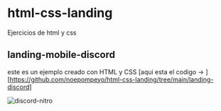 # html-css-landing
Ejercicios de html y css

## landing-mobile-discord
este es un ejemplo creado con HTML y CSS 
[aqui esta el codigo -> ][https://github.com/noepompeyo/html-css-landing/tree/main/landing-discord]


![discord-nitro](https://github.com/noepompeyo/html-css-landing/assets/97212500/c6737bf8-71af-4f9f-93f2-d254b74eacb1)
